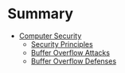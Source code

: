 # Summary

* [Computer Security](computer_security/README.md)
    * [Security Principles](computer_security/principles.md)
    * [Buffer Overflow Attacks](computer_security/buffer-overflow.md)
    * [Buffer Overflow Defenses](computer_security/buffer-overflow-defense.md)
